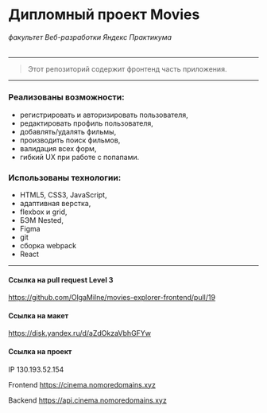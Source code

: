 # Дипломный проект Movies
###### *факультет Веб-разработки Яндекс Практикума*

-----
> Этот репозиторий содержит фронтенд часть приложения.
-----

###  Реализованы возможности:

* регистрировать и авторизировать пользователя,
* редактировать профиль пользователя,
* добавлять/удалять фильмы,
* производить поиск фильмов,
* валидация всех форм,
* гибкий UX при работе с попапами.

###  Использованы технологии:

* HTML5, CSS3, JavaScript,
* адаптивная верстка,
* flexbox и grid,
* БЭМ Nested,
* Figma
* git
* сборка webpack
* React
-----
#### Ссылка на pull request Level 3
https://github.com/OlgaMilne/movies-explorer-frontend/pull/19

#### Ссылка на макет
https://disk.yandex.ru/d/aZdOkzaVbhGFYw

#### Ссылка на проект

IP  130.193.52.154

Frontend https://cinema.nomoredomains.xyz

Backend https://api.cinema.nomoredomains.xyz
